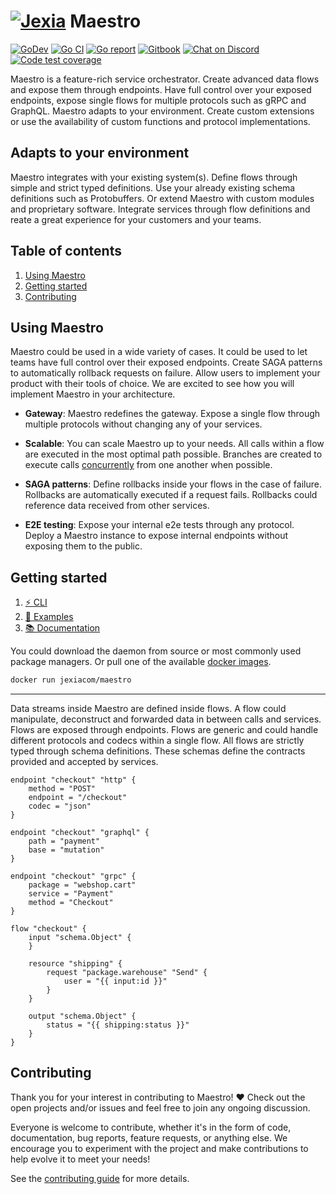 <h1 align="left"><a href="https://jexia.com"><img src="https://user-images.githubusercontent.com/3440116/77702983-019eb580-6fba-11ea-8d2c-f6a6b8e60cbd.jpg" alt="Jexia"></a> Maestro</h1>

<p align="left">
  <a href="https://pkg.go.dev/github.com/jexia/maestro"><img src="https://img.shields.io/badge/go.dev-reference-007d9c?logo=go&logoColor=white" alt="GoDev"></a>
  <a href="https://github.com/jexia/maestro/actions?query=workflow%3A%22Go+CI%22"><img src="https://github.com/jexia/maestro/workflows/Go%20CI/badge.svg" alt="Go CI"></a>
  <a href="https://goreportcard.com/report/github.com/jexia/maestro"><img src="https://goreportcard.com/badge/github.com/jexia/maestro" alt="Go report"></a>
  <a href="https://jexia.gitbook.io/maestro/"><img src="https://img.shields.io/badge/docs-gitbook-green" alt="Gitbook"></a>
  <a href="https://chat.jexia.com"><img src="https://img.shields.io/badge/chat-on%20discord-7289da.svg?sanitize=true" alt="Chat on Discord"></a>
  <a href="https://codecov.io/gh/jexia/maestro"><img src="https://codecov.io/gh/jexia/maestro/branch/master/graph/badge.svg" alt="Code test coverage"></a>
</p>

Maestro is a feature-rich service orchestrator. Create advanced data flows and expose them through endpoints.
Have full control over your exposed endpoints, expose single flows for multiple protocols such as gRPC and GraphQL.
Maestro adapts to your environment. Create custom extensions or use the availability of custom functions and protocol implementations.

## Adapts to your environment

Maestro integrates with your existing system(s). Define flows through simple and strict typed definitions. Use your already existing schema definitions such as Protobuffers. Or extend Maestro with custom modules and proprietary software. Integrate services through flow definitions and reate a great experience for your customers and your teams.

## Table of contents

1. [Using Maestro](#using-maestro)
1. [Getting started](#getting-started)
1. [Contributing](#contributing)

## Using Maestro

Maestro could be used in a wide variety of cases. It could be used to let teams have full control over their exposed endpoints.
Create SAGA patterns to automatically rollback requests on failure.
Allow users to implement your product with their tools of choice. We are excited to see how you will implement Maestro in your architecture.

* **Gateway**: Maestro redefines the gateway. Expose a single flow through multiple protocols without changing any of your services.

* **Scalable**: You can scale Maestro up to your needs. All calls within a flow are executed in the most optimal path possible. Branches are created to execute calls [concurrently](https://github.com/jexia/maestro/tree/master/pkg/flow) from one another when possible.

* **SAGA patterns**: Define rollbacks inside your flows in the case of failure. Rollbacks are automatically executed if a request fails. Rollbacks could reference data received from other services.

* **E2E testing**: Expose your internal e2e tests through any protocol. Deploy a Maestro instance to expose internal endpoints without exposing them to the public.

## Getting started

1. [⚡ CLI](https://github.com/jexia/maestro/tree/master/cmd/maestro)
1. [🚀 Examples](https://github.com/jexia/maestro/tree/master/examples)
1. [📚 Documentation](https://jexia.gitbook.io/maestro/)

You could download the daemon from source or most commonly used package managers. Or pull one of the available [docker images](https://hub.docker.com/r/jexiacom/maestro).

```bash
docker run jexiacom/maestro
```

---

Data streams inside Maestro are defined inside flows.
A flow could manipulate, deconstruct and forwarded data in between calls and services.
Flows are exposed through endpoints. Flows are generic and could handle different protocols and codecs within a single flow.
All flows are strictly typed through schema definitions. These schemas define the contracts provided and accepted by services.

```hcl
endpoint "checkout" "http" {
    method = "POST"
    endpoint = "/checkout"
    codec = "json"
}

endpoint "checkout" "graphql" {
    path = "payment"
    base = "mutation"
}

endpoint "checkout" "grpc" {
    package = "webshop.cart"
    service = "Payment"
    method = "Checkout"
}

flow "checkout" {
    input "schema.Object" {
    }

    resource "shipping" {
        request "package.warehouse" "Send" {
            user = "{{ input:id }}"
        }
    }

    output "schema.Object" {
        status = "{{ shipping:status }}"
    }
}
```

## Contributing

Thank you for your interest in contributing to Maestro! ❤
Check out the open projects and/or issues and feel free to join any ongoing discussion.

Everyone is welcome to contribute, whether it's in the form of code, documentation, bug reports, feature requests, or anything else. We encourage you to experiment with the project and make contributions to help evolve it to meet your needs!

See the [contributing guide](https://github.com/jexia/maestro/blob/master/CONTRIBUTING.md) for more details.
